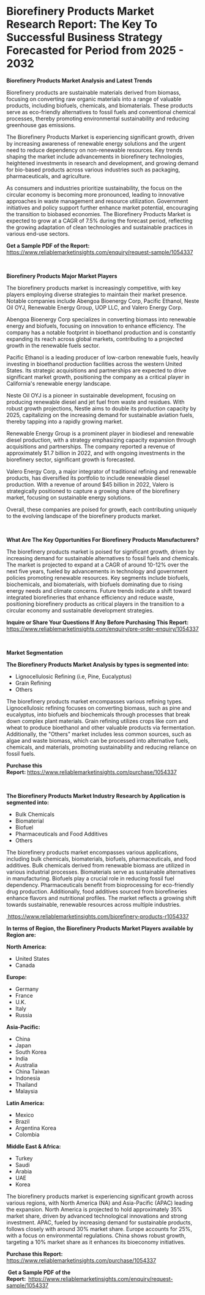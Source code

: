 <p><h1>Biorefinery Products Market Research Report: The Key To Successful Business Strategy Forecasted for Period from 2025 - 2032</h1></p><p><strong>Biorefinery Products Market Analysis and Latest Trends</strong></p>
<p><p>Biorefinery products are sustainable materials derived from biomass, focusing on converting raw organic materials into a range of valuable products, including biofuels, chemicals, and biomaterials. These products serve as eco-friendly alternatives to fossil fuels and conventional chemical processes, thereby promoting environmental sustainability and reducing greenhouse gas emissions.</p><p>The Biorefinery Products Market is experiencing significant growth, driven by increasing awareness of renewable energy solutions and the urgent need to reduce dependency on non-renewable resources. Key trends shaping the market include advancements in biorefinery technologies, heightened investments in research and development, and growing demand for bio-based products across various industries such as packaging, pharmaceuticals, and agriculture.</p><p>As consumers and industries prioritize sustainability, the focus on the circular economy is becoming more pronounced, leading to innovative approaches in waste management and resource utilization. Government initiatives and policy support further enhance market potential, encouraging the transition to biobased economies. The Biorefinery Products Market is expected to grow at a CAGR of 7.5% during the forecast period, reflecting the growing adaptation of clean technologies and sustainable practices in various end-use sectors.</p></p>
<p><strong>Get a Sample PDF of the Report:&nbsp;</strong> <a href="https://www.reliablemarketinsights.com/enquiry/request-sample/1054337?utm_campaign=2244&utm_medium=2&utm_source=Github&utm_content=ia&utm_term=17042025&utm_id=biorefinery-products">https://www.reliablemarketinsights.com/enquiry/request-sample/1054337</a></p>
<p>&nbsp;</p>
<p><strong>Biorefinery Products Major Market Players</strong></p>
<p><p>The biorefinery products market is increasingly competitive, with key players employing diverse strategies to maintain their market presence. Notable companies include Abengoa Bioenergy Corp, Pacific Ethanol, Neste Oil OYJ, Renewable Energy Group, UOP LLC, and Valero Energy Corp.</p><p>Abengoa Bioenergy Corp specializes in converting biomass into renewable energy and biofuels, focusing on innovation to enhance efficiency. The company has a notable footprint in bioethanol production and is constantly expanding its reach across global markets, contributing to a projected growth in the renewable fuels sector.</p><p>Pacific Ethanol is a leading producer of low-carbon renewable fuels, heavily investing in bioethanol production facilities across the western United States. Its strategic acquisitions and partnerships are expected to drive significant market growth, positioning the company as a critical player in California's renewable energy landscape.</p><p>Neste Oil OYJ is a pioneer in sustainable development, focusing on producing renewable diesel and jet fuel from waste and residues. With robust growth projections, Nestle aims to double its production capacity by 2025, capitalizing on the increasing demand for sustainable aviation fuels, thereby tapping into a rapidly growing market.</p><p>Renewable Energy Group is a prominent player in biodiesel and renewable diesel production, with a strategy emphasizing capacity expansion through acquisitions and partnerships. The company reported a revenue of approximately $1.7 billion in 2022, and with ongoing investments in the biorefinery sector, significant growth is forecasted.</p><p>Valero Energy Corp, a major integrator of traditional refining and renewable products, has diversified its portfolio to include renewable diesel production. With a revenue of around $45 billion in 2022, Valero is strategically positioned to capture a growing share of the biorefinery market, focusing on sustainable energy solutions.</p><p>Overall, these companies are poised for growth, each contributing uniquely to the evolving landscape of the biorefinery products market.</p></p>
<p>&nbsp;</p>
<p><strong>What Are The Key Opportunities For Biorefinery Products Manufacturers?</strong></p>
<p><p>The biorefinery products market is poised for significant growth, driven by increasing demand for sustainable alternatives to fossil fuels and chemicals. The market is projected to expand at a CAGR of around 10-12% over the next five years, fueled by advancements in technology and government policies promoting renewable resources. Key segments include biofuels, biochemicals, and biomaterials, with biofuels dominating due to rising energy needs and climate concerns. Future trends indicate a shift toward integrated biorefineries that enhance efficiency and reduce waste, positioning biorefinery products as critical players in the transition to a circular economy and sustainable development strategies.</p></p>
<p><strong>Inquire or Share Your Questions If Any Before Purchasing This Report:</strong> <a href="https://www.reliablemarketinsights.com/enquiry/pre-order-enquiry/1054337?utm_campaign=2244&utm_medium=2&utm_source=Github&utm_content=ia&utm_term=17042025&utm_id=biorefinery-products">https://www.reliablemarketinsights.com/enquiry/pre-order-enquiry/1054337</a></p>
<p>&nbsp;</p>
<p><strong>Market Segmentation</strong></p>
<p><strong>The Biorefinery Products Market Analysis by types is segmented into:</strong></p>
<p><ul><li>Lignocellulosic Refining (i.e, Pine, Eucalyptus)</li><li>Grain Refining</li><li>Others</li></ul></p>
<p><p>The biorefinery products market encompasses various refining types. Lignocellulosic refining focuses on converting biomass, such as pine and eucalyptus, into biofuels and biochemicals through processes that break down complex plant materials. Grain refining utilizes crops like corn and wheat to produce bioethanol and other valuable products via fermentation. Additionally, the "Others" market includes less common sources, such as algae and waste biomass, which can be processed into alternative fuels, chemicals, and materials, promoting sustainability and reducing reliance on fossil fuels.</p></p>
<p><strong>Purchase this Report:&nbsp;</strong><a href="https://www.reliablemarketinsights.com/purchase/1054337?utm_campaign=2244&utm_medium=2&utm_source=Github&utm_content=ia&utm_term=17042025&utm_id=biorefinery-products">https://www.reliablemarketinsights.com/purchase/1054337</a></p>
<p>&nbsp;</p>
<p><strong>The Biorefinery Products Market Industry Research by Application is segmented into:</strong></p>
<p><ul><li>Bulk Chemicals</li><li>Biomaterial</li><li>Biofuel</li><li>Pharmaceuticals and Food Additives</li><li>Others</li></ul></p>
<p><p>The biorefinery products market encompasses various applications, including bulk chemicals, biomaterials, biofuels, pharmaceuticals, and food additives. Bulk chemicals derived from renewable biomass are utilized in various industrial processes. Biomaterials serve as sustainable alternatives in manufacturing. Biofuels play a crucial role in reducing fossil fuel dependency. Pharmaceuticals benefit from bioprocessing for eco-friendly drug production. Additionally, food additives sourced from biorefineries enhance flavors and nutritional profiles. The market reflects a growing shift towards sustainable, renewable resources across multiple industries.</p></p>
<p><a href="https://www.reliablemarketinsights.com/biorefinery-products-r1054337?utm_campaign=2244&utm_medium=2&utm_source=Github&utm_content=ia&utm_term=17042025&utm_id=biorefinery-products">&nbsp;https://www.reliablemarketinsights.com/biorefinery-products-r1054337</a></p>
<p><strong>In terms of Region, the Biorefinery Products Market Players available by Region are:</strong></p>
<p>
    <p> <strong> North America: </strong>
        <ul>
            <li>United States</li>
            <li>Canada</li>
        </ul>
        </p> 
    <p> <strong> Europe: </strong>
        <ul>
            <li>Germany</li>
            <li>France</li>
            <li>U.K.</li>
            <li>Italy</li>
            <li>Russia</li>
        </ul>
        </p> 
    <p> <strong> Asia-Pacific: </strong>
        <ul>
            <li>China</li>
            <li>Japan</li>
            <li>South Korea</li>
            <li>India</li>
            <li>Australia</li>
            <li>China Taiwan</li>
            <li>Indonesia</li>
            <li>Thailand</li>
            <li>Malaysia</li>
        </ul>
        </p> 
    <p> <strong> Latin America: </strong>
        <ul>
            <li>Mexico</li>
            <li>Brazil</li>
            <li>Argentina Korea</li>
            <li>Colombia</li>
        </ul>
        </p> 
    <p> <strong> Middle East & Africa: </strong>
        <ul>
            <li>Turkey</li>
            <li>Saudi</li>
            <li>Arabia</li>
            <li>UAE</li>
            <li>Korea</li>
        </ul>
    </p>
    </p>
<p><p>The biorefinery products market is experiencing significant growth across various regions, with North America (NA) and Asia-Pacific (APAC) leading the expansion. North America is projected to hold approximately 35% market share, driven by advanced technological innovations and strong investment. APAC, fueled by increasing demand for sustainable products, follows closely with around 30% market share. Europe accounts for 25%, with a focus on environmental regulations. China shows robust growth, targeting a 10% market share as it enhances its bioeconomy initiatives.</p></p>
<p><strong>Purchase this Report: </strong><a href="https://www.reliablemarketinsights.com/purchase/1054337?utm_campaign=2244&utm_medium=2&utm_source=Github&utm_content=ia&utm_term=17042025&utm_id=biorefinery-products">https://www.reliablemarketinsights.com/purchase/1054337</a></p>
<p>&nbsp;<strong>Get a Sample PDF of the Report:&nbsp;&nbsp;</strong><a href="https://www.reliablemarketinsights.com/enquiry/request-sample/1054337?utm_campaign=2244&utm_medium=2&utm_source=Github&utm_content=ia&utm_term=17042025&utm_id=biorefinery-products">https://www.reliablemarketinsights.com/enquiry/request-sample/1054337</a></p>
<p><strong></strong></p>
<p><p></p><p></p><p></p></p>